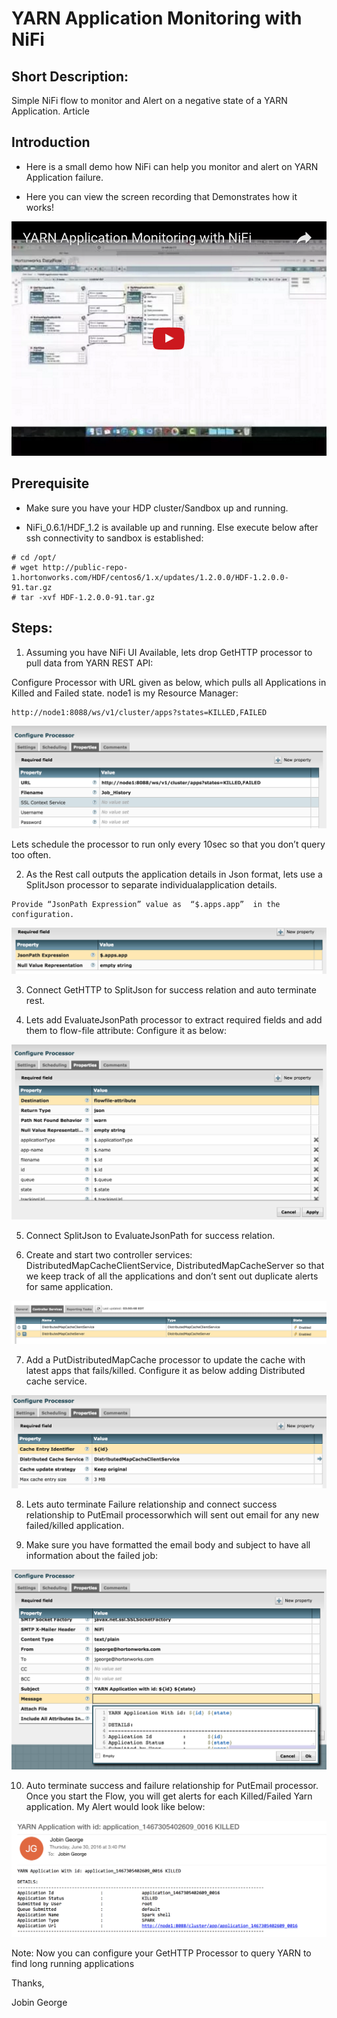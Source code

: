 # YARN Application Monitoring with NiFi

## Short Description:

Simple NiFi flow to monitor and Alert on a negative state of a YARN Application.
Article

## Introduction
- Here is a small demo how NiFi can help you monitor and alert on YARN Application failure.

- Here you can view the screen recording that Demonstrates how it works!


[![YARN Application Monitoring with NiFi](https://github.com/jobinthompu/YARN-Application-Monitoring-with-NiFi/blob/master/Resources/images/YARN-Application-Monitoring-with-NiFi.jpg)](https://youtu.be/Ez9NPIS0XS8 "YARN Application Monitoring with NiFi - Click to Watch!")


## Prerequisite

- Make sure you have your HDP cluster/Sandbox up and running.

- NiFi_0.6.1/HDF_1.2 is available up and running. Else execute below after ssh connectivity to sandbox is established:
```
# cd /opt/
# wget http://public-repo-1.hortonworks.com/HDF/centos6/1.x/updates/1.2.0.0/HDF-1.2.0.0-91.tar.gz
# tar -xvf HDF-1.2.0.0-91.tar.gz
```
## Steps:

1) Assuming you have NiFi UI Available, lets drop GetHTTP processor to pull data from YARN REST API:

Configure Processor with URL given as below, which pulls all Applications in Killed and Failed state. node1 is my Resource Manager:

```
http://node1:8088/ws/v1/cluster/apps?states=KILLED,FAILED
```

![alt tag](https://github.com/jobinthompu/YARN-Application-Monitoring-with-NiFi/blob/master/Resources/images/1.GetHTTP-processor.jpg)

Lets schedule the processor to run only every 10sec so that you don’t query too often.

2) As the Rest call outputs the application details in Json format, lets use a SplitJson processor to separate individualapplication details.
 
```
Provide “JsonPath Expression” value as  “$.apps.app”  in the configuration.
```

![alt tag](https://github.com/jobinthompu/YARN-Application-Monitoring-with-NiFi/blob/master/Resources/images/2.SplitJson.jpg)
 
3) Connect GetHTTP to SplitJson for success relation and auto terminate rest.

4) Lets add EvaluateJsonPath processor to extract required fields and add them to flow-file attribute: Configure it as below:

![alt tag](https://github.com/jobinthompu/YARN-Application-Monitoring-with-NiFi/blob/master/Resources/images/3.EvaluateJsonPath.jpg)

5) Connect SplitJson to EvaluateJsonPath for success relation.

6) Create and start two controller services: DistributedMapCacheClientService, DistributedMapCacheServer so that we keep track of all the applications and don’t sent out duplicate alerts for same application.

![alt tag](https://github.com/jobinthompu/YARN-Application-Monitoring-with-NiFi/blob/master/Resources/images/4.DistributedMapCacheClientService.jpg)

7) Add a PutDistributedMapCache processor to update the cache with latest apps that fails/killed. Configure it as below adding Distributed cache service.

![alt tag](https://github.com/jobinthompu/YARN-Application-Monitoring-with-NiFi/blob/master/Resources/images/5.PutDistributedMapCache.jpg)

8) Lets auto terminate Failure relationship and connect success relationship to PutEmail processorwhich will sent out email for any new failed/killed application.

9) Make sure you have formatted the email body and subject to have all information about the failed job:

![alt tag](https://github.com/jobinthompu/YARN-Application-Monitoring-with-NiFi/blob/master/Resources/images/6.PutEmail.jpg)

10) Auto terminate success and failure relationship for PutEmail processor. Once you start the Flow, you will get alerts for each Killed/Failed Yarn application. My Alert would look like below:

![alt tag](https://github.com/jobinthompu/YARN-Application-Monitoring-with-NiFi/blob/master/Resources/images/7.Email.jpg)

Note: Now you can configure your GetHTTP Processor to query YARN to find long running applications

Thanks,

Jobin George

